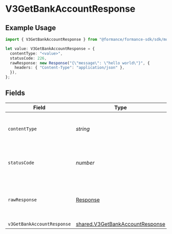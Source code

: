 # V3GetBankAccountResponse

## Example Usage

```typescript
import { V3GetBankAccountResponse } from "@formance/formance-sdk/sdk/models/operations";

let value: V3GetBankAccountResponse = {
  contentType: "<value>",
  statusCode: 226,
  rawResponse: new Response("{\"message\": \"hello world\"}", {
    headers: { "Content-Type": "application/json" },
  }),
};
```

## Fields

| Field                                                                                     | Type                                                                                      | Required                                                                                  | Description                                                                               |
| ----------------------------------------------------------------------------------------- | ----------------------------------------------------------------------------------------- | ----------------------------------------------------------------------------------------- | ----------------------------------------------------------------------------------------- |
| `contentType`                                                                             | *string*                                                                                  | :heavy_check_mark:                                                                        | HTTP response content type for this operation                                             |
| `statusCode`                                                                              | *number*                                                                                  | :heavy_check_mark:                                                                        | HTTP response status code for this operation                                              |
| `rawResponse`                                                                             | [Response](https://developer.mozilla.org/en-US/docs/Web/API/Response)                     | :heavy_check_mark:                                                                        | Raw HTTP response; suitable for custom response parsing                                   |
| `v3GetBankAccountResponse`                                                                | [shared.V3GetBankAccountResponse](../../../sdk/models/shared/v3getbankaccountresponse.md) | :heavy_minus_sign:                                                                        | OK                                                                                        |